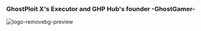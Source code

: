 ### GhostPloit X's Executor and GHP Hub's founder                                      -GhostGamer- 
![logo-removebg-preview](https://github.com/user-attachments/assets/d81e16cc-7de8-48a8-baa5-0bc202339a09)
